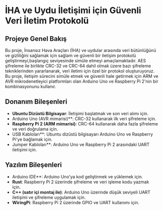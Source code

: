 # İHA ve Uydu İletişimi için Güvenli Veri İletim Protokolü

## Projeye Genel Bakış
Bu proje, İnsansız Hava Araçları (İHA) ve uydular arasında veri bütünlüğünü ve gizliliğini sağlamak için sağlam ve güvenli bir iletişim protokolü geliştirmeyi,başlangıç seviyesinde simüle etmeyi amaçlamaktadır. AES şifreleme ile birlikte CRC-32 ve CRC-64 dahil olmak üzere bazı şifreleme tekniklerinden yararlanarak, veri iletimi için özel bir protokol oluşturuyoruz. Bu proje, iletişim sürecini simüle etmek ve güvenli hale getirmek için ARM ve AVR mikrodenetleyici platformları olan Arduino Uno ve Raspberry Pi 2'nin bir kombinasyonunu kullanır.

## Donanım Bileşenleri
- **Ubuntu Dizüstü Bilgisayar**: İletişimi başlatmak ve son veri alımı için.
- Arduino Uno (AVR mimarisi)**: CRC-32 kullanarak ilk veri şifreleme için.
- **Raspberry Pi 2 (ARM mimarisi)**: CRC-64 kullanarak daha fazla şifreleme ve veri doğrulama için.
- USB Kabloları**: Ubuntu dizüstü bilgisayarı Arduino Uno ve Raspberry Pi'ye bağlamak için.
- Jumper Kabloları**: Arduino Uno ve Raspberry Pi 2 arasındaki UART iletişimi için.

## Yazılım Bileşenleri
- Arduino IDE**: Arduino Uno'ya kod geliştirmek ve yüklemek için.
- **Rust**: Raspberry Pi 2 üzerinde şifreleme ve veri işleme kodu yazmak için.
- **C++ (satır içi montaj ile)**: Arduino Uno üzerinde düşük seviyeli UART iletişimi ve şifreleme uygulamak için.
- **WiringPi**: Raspberry Pi 2 üzerinde GPIO ve UART kullanımı için.
